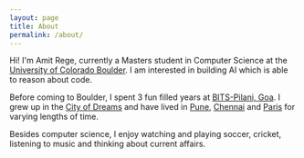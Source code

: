 ```yaml
---
layout: page
title: About
permalink: /about/
---
```

Hi! I'm Amit Rege, currently a Masters student in Computer Science at the [University of Colorado Boulder](https://www.colorado.edu). I am interested in building AI which is able to reason about code. 

Before coming to Boulder, I spent 3 fun filled years at [BITS-Pilani, Goa](http://www.bits-pilani.ac.in/goa/). I grew up in the [City of Dreams](https://en.wikipedia.org/wiki/Mumbai) and have lived in [Pune], [Chennai] and [Paris] for varying lengths of time.

Besides computer science, I enjoy watching and playing soccer, cricket, listening to music and thinking about current affairs.


[Pune]: https://en.wikipedia.org/wiki/Pune
[Chennai]: https://en.wikipedia.org/wiki/Chennai
[Paris]: https://en.wikipedia.org/wiki/Paris
